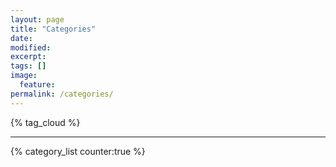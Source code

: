 ```yaml
---
layout: page
title: "Categories"
date: 
modified:
excerpt:
tags: []
image:
  feature:
permalink: /categories/
---
```


{% tag_cloud %}
<hr>
{% category_list counter:true %}